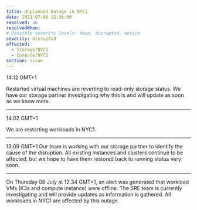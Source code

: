 ```yaml
---
title: Unplanned Outage in NYC1
date: 2021-07-08 12:36:00
resolved: no
resolvedWhen:
# Possible severity levels: down, disrupted, notice
severity: disrupted
affected:
  - Storage/NYC1
  - Compute/NYC1
section: issue
---
```

14:12 GMT+1

Restarted virtual machines are reverting to read-only storage status. We have our storage partner investigating why this is and will update as soon as we know more.

---
14:02 GMT+1

We are restarting workloads in NYC1.

---
13:09 GMT+1
Our team is working with our storage partner to identify the cause of the disruption. All existing instances and clusters continue to be affected, but we hope to have them restored back to running status very soon.

---
On Thursday 08 July at 12:34 GMT+1, an alert was generated that workload VMs (K3s and compute instance) were offline. The SRE team is currently
investigating and will provide updates as information is gathered. All workloads in NYC1 are affected by this outage. 
